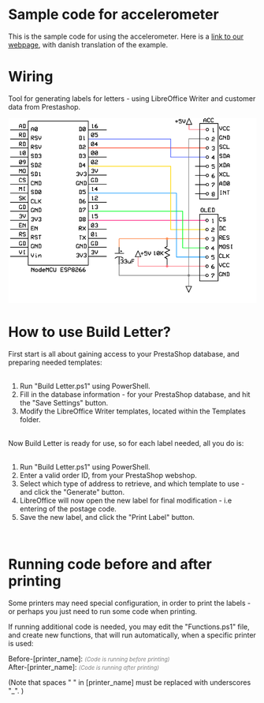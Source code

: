 # Sample code for accelerometer

This is the sample code for using the accelerometer. Here is a [link to our webpage](https://jentronic.dk/content/17-accelerometer-kode-eksempel), with danish translation of the example.<br />

# Wiring
Tool for generating labels for letters - using LibreOffice Writer and customer data from Prestashop.<br />

![Wiring](/Images/Accelerometer-Schematic-Colored.png)

# How to use Build Letter?

First start is all about gaining access to your PrestaShop database, and preparing needed templates:<br /><br />
<ol>
<li>Run "Build Letter.ps1" using PowerShell.</li>
<li>Fill in the database information - for your PrestaShop database, and hit the "Save Settings" button.</li>
<li>Modify the LibreOffice Writer templates, located within the Templates folder.</li>
</ol>
<br />
Now Build Letter is ready for use, so for each label needed, all you do is:<br /><br />
<ol>
<li>Run "Build Letter.ps1" using PowerShell.</li>
<li>Enter a valid order ID, from your PrestaShop webshop.</li>
<li>Select which type of address to retrieve, and which template to use - and click the "Generate" button.</li>
<li>LibreOffice will now open the new label for final modification - i.e entering of the postage code.</li>
<li>Save the new label, and click the "Print Label" button.
</ol><br />

# Running code before and after printing 

Some printers may need special configuration, in order to print the labels - or perhaps you just need to run some code when printing.

If running additional code is needed, you may edit the "Functions.ps1" file, and create new functions, that will run automatically, when a specific printer is used:

Before-[printer_name]: <span style="color:gray;font-size:0.8em">*(Code is running before printing)*</span><br />
After-[printer_name]: <span style="color:gray;font-size:0.8em">*(Code is running after printing)*</span>

(Note that spaces " " in [printer_name] must be replaced with underscores "_". )
